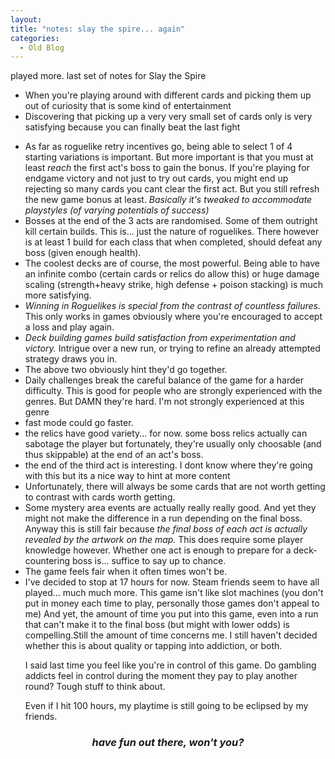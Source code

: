 ```yaml
---
layout:
title: "notes: slay the spire... again"
categories:
  - Old Blog
---
```

played more. last set of notes for Slay the Spire

<ul>
	<li>When you're playing around with different cards and picking them up out of curiosity that is some kind of entertainment</li>
	<li>Discovering that picking up a very very small set of cards only is very satisfying because you can finally beat the last fight</li>
</ul>
<ul>
	<li>As far as roguelike retry incentives go, being able to select 1 of 4 starting variations is important. But more important is that you must at least <em>reach</em> the first act's boss to gain the bonus. If you're playing for endgame victory and not just to try out cards, you might end up rejecting so many cards you cant clear the first act. But you still refresh the new game bonus at least.
<em>Basically it's tweaked to accommodate playstyles (of varying potentials of success)</em></li>
	<li>Bosses at the end of the 3 acts are randomised. Some of them outright kill certain builds. This is... just the nature of roguelikes. There however is at least 1 build for each class that when completed, should defeat any boss (given enough health).</li>
	<li>The coolest decks are of course, the most powerful. Being able to have an infinite combo (certain cards or relics do allow this) or huge damage scaling (strength+heavy strike, high defense + poison stacking) is much more satisfying.</li>
	<li><em>Winning in Roguelikes is special from the contrast of countless failures.</em> This only works in games obviously where you're encouraged to accept a loss and play again.</li>
	<li><em>Deck building games build satisfaction from experimentation and victory. </em>Intrigue over a new run, or trying to refine an already attempted strategy draws you in.</li>
	<li>The above two obviously hint they'd go together.</li>
	<li>Daily challenges break the careful balance of the game for a harder difficulty. This is good for people who are strongly experienced with the genres. But DAMN they're hard. I'm not strongly experienced at this genre</li>
	<li>fast mode could go faster.</li>
	<li>the relics have good variety... for now. some boss relics actually can sabotage the player but fortunately, they're usually only choosable (and thus skippable) at the end of an act's boss.</li>
	<li>the end of the third act is interesting. I dont know where they're going with this but its a nice way to hint at more content</li>
	<li>Unfortunately, there will always be some cards that are not worth getting to contrast with cards worth getting.</li>
	<li>Some mystery area events are actually really really good. And yet they might not make the difference in a run depending on the final boss.
Anyway this is still fair because <em>the final boss of each act is actually revealed by the artwork on the map. </em>This does require some player knowledge however.
Whether one act is enough to prepare for a deck-countering boss is... suffice to say up to chance.</li>
	<li>The game feels fair when it often times won't be.</li>
	<li>I've decided to stop at 17 hours for now. Steam friends seem to have all played... much much more.
This game isn't like slot machines (you don't put in money each time to play, personally those games don't appeal to me)
And yet, the amount of time you put into this game, even into a run that can't make it to the final boss (but might with lower odds) is compelling.Still the amount of time concerns me. I still haven't decided whether this is about quality or tapping into addiction, or both.

I said last time you feel like you're in control of this game. Do gambling addicts feel in control during the moment they pay to play another round? Tough stuff to think about.

Even if I hit 100 hours, my playtime is still going to be eclipsed by my friends.</li>
</ul>
<h3 style="text-align:center;"><strong><em>have fun out there, won't you?</em></strong></h3>
&nbsp;
